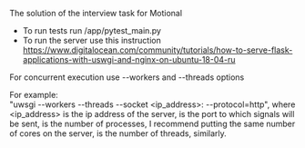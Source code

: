 The solution of the interview task for Motional

* To run tests run /app/pytest_main.py
* To run the server use this instruction https://www.digitalocean.com/community/tutorials/how-to-serve-flask-applications-with-uswgi-and-nginx-on-ubuntu-18-04-ru


For concurrent execution use --workers and --threads options 

For example:  
"uwsgi --workers <workers> --threads <threads> --socket <ip_address>:<port> --protocol=http",
  where <ip_address> is the ip address of the server, <port> is the port to which signals will be sent, <workers> is the number of processes, I recommend putting the same number of cores on the server, <threads> is the number of threads, similarly.